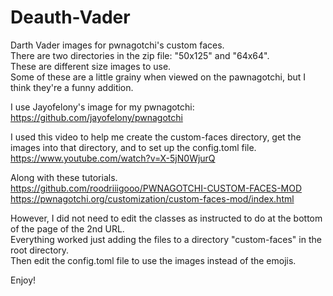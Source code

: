 # Deauth-Vader
Darth Vader images for pwnagotchi's custom faces.  
There are two directories in the zip file: "50x125" and "64x64".  
These are different size images to use.  
Some of these are a little grainy when viewed on the pawnagotchi, but I think they're a funny addition.  
  
I use Jayofelony's image for my pwnagotchi:  
https://github.com/jayofelony/pwnagotchi   

I used this video to help me create the custom-faces directory, get the images into that directory, and to set up the config.toml file.  
https://www.youtube.com/watch?v=X-5jN0WjurQ   
  
Along with these tutorials.  
https://github.com/roodriiigooo/PWNAGOTCHI-CUSTOM-FACES-MOD  
https://pwnagotchi.org/customization/custom-faces-mod/index.html  
  
However, I did not need to edit the classes as instructed to do at the bottom of the page of the 2nd URL.  
Everything worked just adding the files to a directory "custom-faces" in the root directory.  
Then edit the config.toml file to use the images instead of the emojis.  
  
    
Enjoy!
